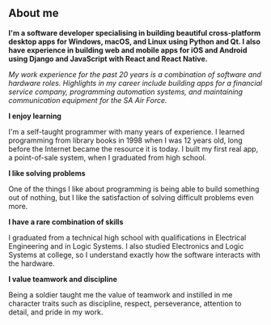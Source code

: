 ## About me

**I'm a software developer specialising in building beautiful cross-platform desktop apps for Windows, macOS, and Linux using Python and Qt.  I also have experience in building web and mobile apps for iOS and Android using Django and JavaScript with React and React Native.**

_My work experience for the past 20 years is a combination of software and hardware roles.  Highlights in my career include building apps for a financial service company, programming automation systems, and maintaining communication equipment for the SA Air Force._

**I enjoy learning**

I'm a self-taught programmer with many years of experience. I learned programming from library books in 1998 when I was 12 years old, long before the Internet became the resource it is today. I built my first real app, a point-of-sale system, when I graduated from high school.

**I like solving problems**

One of the things I like about programming is being able to build something out of nothing, but I like the satisfaction of solving difficult problems even more.

**I have a rare combination of skills**

I graduated from a technical high school with qualifications in Electrical Engineering and in Logic Systems. I also studied Electronics and Logic Systems at college, so I understand exactly how the software interacts with the hardware.

**I value teamwork and discipline**

Being a soldier taught me the value of teamwork and instilled in me character traits such as discipline, respect, perseverance, attention to detail, and pride in my work.